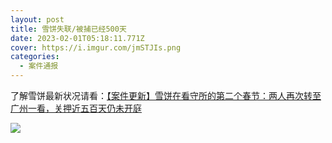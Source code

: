 ```yaml
---
layout: post
title: 雪饼失联/被捕已经500天
date: 2023-02-01T05:18:11.771Z
cover: https://i.imgur.com/jmSTJIs.png
categories:
  - 案件通报
---
```

了解雪饼最新状况请看：[【案件更新】雪饼在看守所的第二个春节：两人再次转至广州一看，关押近五百天仍未开庭](https://free-xueq-jianb.github.io/2023/01/21/second_spring/)

![](https://i.imgur.com/zGqHTJv.jpg)